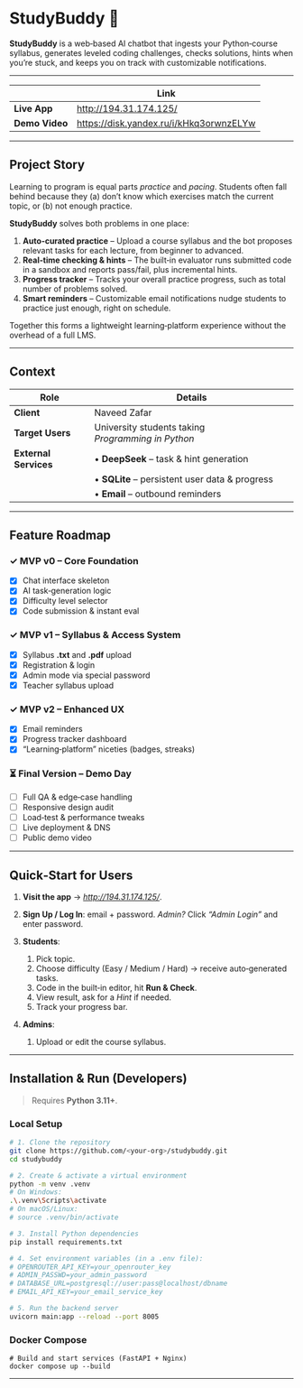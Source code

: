 # StudyBuddy 🐍

**StudyBuddy** is a web‑based AI chatbot that ingests your Python‑course syllabus, generates leveled coding challenges, checks solutions, hints when you’re stuck, and keeps you on track with customizable notifications.

---

|                | Link  |
| -------------- | ----- |
| **Live App**   | http://194.31.174.125/ |
| **Demo Video** | https://disk.yandex.ru/i/kHkq3orwnzELYw |

---

## Project Story

Learning to program is equal parts *practice* and *pacing*.  Students often fall behind because they (a) don’t know which exercises match the current topic, or (b) not enough practice.

**StudyBuddy** solves both problems in one place:

1. **Auto‑curated practice** – Upload a course syllabus and the bot proposes relevant tasks for each lecture, from beginner to advanced.
2. **Real‑time checking & hints** – The built‑in evaluator runs submitted code in a sandbox and reports pass/fail, plus incremental hints.
3. **Progress tracker** – Tracks your overall practice progress, such as total number of problems solved.
4. **Smart reminders** – Customizable email notifications nudge students to practice just enough, right on schedule.

Together this forms a lightweight learning‑platform experience without the overhead of a full LMS.

---

## Context

| Role                                                             | Details                                              |
| ---------------------------------------------------------------- | ---------------------------------------------------- |
| **Client**                                                       | Naveed Zafar                                         |
| **Target Users**                                                 | University students taking *Programming in Python*   |
| **External Services**                                            | • **DeepSeek** – task & hint generation              |                                                     
|                                                                  | • **SQLite** – persistent user data & progress   |
|                                                                  | • **Email** – outbound reminders                     |

---

## Feature Roadmap

### ✓ MVP v0 – Core Foundation

* [x] Chat interface skeleton
* [x] AI task‑generation logic
* [x] Difficulty level selector
* [x] Code submission & instant eval

### ✓ MVP v1 – Syllabus & Access System

* [x] Syllabus **.txt** and **.pdf** upload
* [x] Registration & login
* [x] Admin mode via special password
* [x] Teacher syllabus upload

### ✓ MVP v2 – Enhanced UX

* [x] Email reminders
* [x] Progress tracker dashboard
* [x] “Learning‑platform” niceties (badges, streaks)

### ⏳ Final Version – Demo Day

* [ ] Full QA & edge‑case handling
* [ ] Responsive design audit
* [ ] Load‑test & performance tweaks
* [ ] Live deployment & DNS
* [ ] Public demo video

---

## Quick‑Start for Users

1. **Visit the app** → *http://194.31.174.125/*.
2. **Sign Up / Log In**: email + password.
   *Admin?* Click *“Admin Login”* and enter password.
3. **Students**:

   1. Pick topic.
   2. Choose difficulty (Easy / Medium / Hard)  → receive auto‑generated tasks.
   3. Code in the built‑in editor, hit **Run & Check**.
   4. View result, ask for a *Hint* if needed.
   5. Track your progress bar.
4. **Admins**:

   1. Upload or edit the course syllabus.
---

## Installation & Run (Developers)

> Requires **Python 3.11+**.

### Local Setup
```bash
# 1. Clone the repository
git clone https://github.com/<your-org>/studybuddy.git
cd studybuddy

# 2. Create & activate a virtual environment
python -m venv .venv
# On Windows:
.\.venv\Scripts\activate
# On macOS/Linux:
# source .venv/bin/activate

# 3. Install Python dependencies
pip install requirements.txt

# 4. Set environment variables (in a .env file):
# OPENROUTER_API_KEY=your_openrouter_key
# ADMIN_PASSWD=your_admin_password
# DATABASE_URL=postgresql://user:pass@localhost/dbname
# EMAIL_API_KEY=your_email_service_key

# 5. Run the backend server
uvicorn main:app --reload --port 8005
```
### Docker Compose
```
# Build and start services (FastAPI + Nginx)
docker compose up --build
```
---

